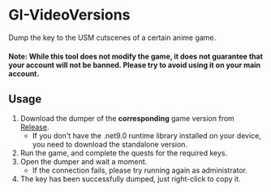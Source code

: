 # GI-VideoVersions
Dump the key to the USM cutscenes of a certain anime game.
#### Note: While this tool does not modify the game, it does not guarantee that your account will not be banned. Please try to avoid using it on your main account.

## Usage
1. Download the dumper of the **corresponding** game version from [Release](https://github.com/Asayu233/GI-VideoVersions/releases).  
   - If you don't have the .net9.0 runtime library installed on your device, you need to download the standalone version.
2. Run the game, and complete the quests for the required keys.
3. Open the dumper and wait a moment.  
   - If the connection fails, please try running again as administrator.
4. The key has been successfully dumped, just right-click to copy it.
